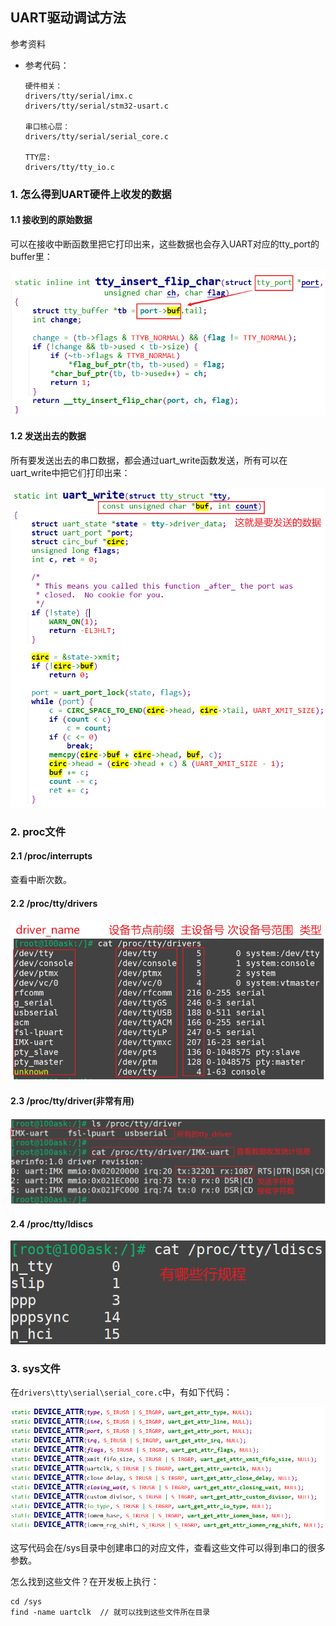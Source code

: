 ## UART驱动调试方法

参考资料

* 参考代码：

  ```shell
  硬件相关：
  drivers/tty/serial/imx.c
  drivers/tty/serial/stm32-usart.c
  
  串口核心层：
  drivers/tty/serial/serial_core.c
  
  TTY层:
  drivers/tty/tty_io.c
  ```

  

### 1. 怎么得到UART硬件上收发的数据

#### 1.1 接收到的原始数据

可以在接收中断函数里把它打印出来，这些数据也会存入UART对应的tty_port的buffer里：

![image-20210724170325505](pic/09_UART/37_tty_port_buf.png)



#### 1.2 发送出去的数据

所有要发送出去的串口数据，都会通过uart_write函数发送，所有可以在uart_write中把它们打印出来：

![image-20210724171004649](pic/09_UART/38_uart_write.png)





### 2. proc文件



#### 2.1 /proc/interrupts

查看中断次数。



#### 2.2 /proc/tty/drivers

![image-20210724165611075](pic/09_UART/35_proc_tty_drivers.png)

#### 2.3 /proc/tty/driver(非常有用)

![image-20210724165934593](pic/09_UART/35_proc_tty_driver.png)

#### 2.4 /proc/tty/ldiscs

![image-20210724170038480](pic/09_UART/36_proc_tty_ldiscs.png)



### 3. sys文件

在`drivers\tty\serial\serial_core.c`中，有如下代码：

![image-20210724164455033](pic/09_UART/34_uart_sys.png)



这写代码会在/sys目录中创建串口的对应文件，查看这些文件可以得到串口的很多参数。

怎么找到这些文件？在开发板上执行：

```shell
cd /sys
find -name uartclk  // 就可以找到这些文件所在目录
```




